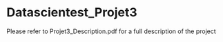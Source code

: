 # Datascientest_Projet3
Please refer to Projet3_Description.pdf for a full description of the project

